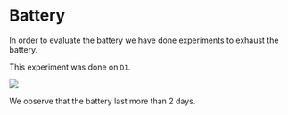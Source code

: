# Battery

In order to evaluate the battery we have done experiments to exhaust the battery.

This experiment was done on `D1`.

<img src="D1_1.svg">

We observe that the battery last more than 2 days.
